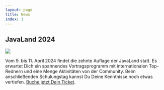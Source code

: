 ```yaml
---
layout: page
title: News
index: 1
---
```


## JavaLand 2024

<a href="https://www.javaland.eu"><img src="/public/img/javaland_2024.jpg"/></a>

Vom 9. bis 11. April 2024 findet die zehnte Auflage der JavaLand statt. Es erwartet Dich ein spannendes Vortragsprogramm mit internationalen Top-Rednern und eine Menge Aktivitäten von der Community. Beim anschließenden Schulungstag kannst Du Deine Kenntnisse noch etwas vertiefen. [Buche jetzt Dein Ticket](https://meine.doag.org/events/javaland/shop/).
